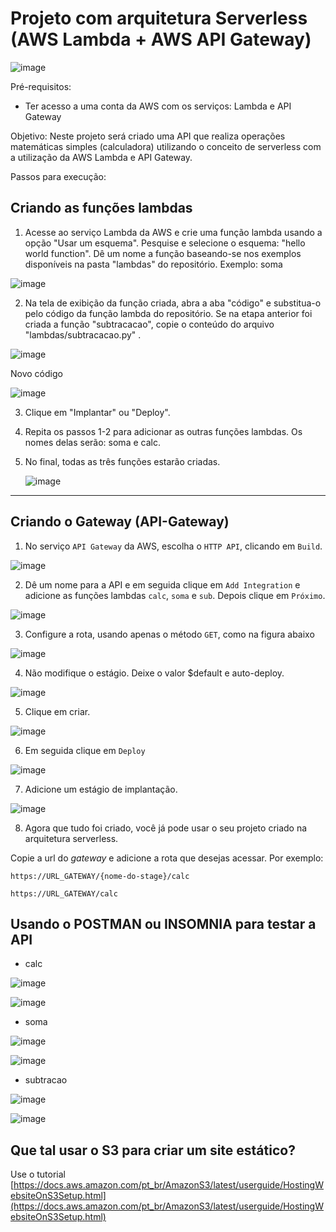 # Projeto com arquitetura Serverless (AWS Lambda + AWS API Gateway)

![image](https://user-images.githubusercontent.com/276077/118579345-48beab80-b764-11eb-83db-3f7a33eb4265.png)

Pré-requisitos:
- Ter acesso a uma conta da AWS com os serviços: Lambda e API Gateway

Objetivo: 
Neste projeto será criado uma API que realiza operações matemáticas simples (calculadora) utilizando o conceito de serverless com a utilização da AWS Lambda e API Gateway.

Passos para execução:

## Criando as funções lambdas

1. Acesse ao serviço Lambda da AWS e crie uma função lambda usando a opção "Usar um esquema". Pesquise e selecione o esquema: "hello world function". Dê um nome a função baseando-se nos exemplos disponíveis na pasta "lambdas" do repositório. Exemplo: soma 

![image](https://github.com/user-attachments/assets/4ff4e945-c79d-4502-9146-c7892caaa147)

2. Na tela de exibição da função criada, abra a aba "código" e substitua-o pelo código da função lambda do repositório. Se na etapa anterior foi criada a função "subtracacao", copie o conteúdo do arquivo "lambdas/subtracacao.py" .

![image](https://github.com/user-attachments/assets/2b24fd8f-3222-46d4-9057-6ca826e84578)

Novo código

![image](https://github.com/user-attachments/assets/088aa1c7-f6e0-4509-a73b-27d71bd13f4f)

3. Clique em "Implantar" ou "Deploy".
   
4. Repita os passos 1-2 para adicionar as outras funções lambdas. Os nomes delas serão: soma e calc.

5. No final, todas as três funções estarão criadas.

   ![image](https://github.com/user-attachments/assets/04380005-94d8-43fc-95b6-d71c51790cca)




-----------------------------------------------------



## Criando o Gateway (API-Gateway)

1. No serviço `API Gateway` da AWS, escolha o `HTTP API`, clicando em `Build`.
   
![image](https://github.com/user-attachments/assets/f7f63e56-6c75-4606-b04d-d561401c2aaf)

2. Dê um nome para a API e em seguida clique em `Add Integration` e adicione as funções lambdas `calc`, `soma` e `sub`. 
Depois clique em `Próximo`.

![image](https://github.com/user-attachments/assets/27d29bee-f2e3-48f1-898f-67d82b7b7c18)

3. Configure a rota, usando apenas o método `GET`, como na figura abaixo

![image](https://github.com/user-attachments/assets/e5f8149a-d02a-43ef-ac29-a83cd653b085)

4. Não modifique o estágio. Deixe o valor $default e auto-deploy.
   
![image](https://github.com/user-attachments/assets/e3c12454-6307-42f2-80e7-99edf0475fab)

5. Clique em criar.

![image](https://github.com/user-attachments/assets/452b7791-a5ef-4769-9e24-bca79cad63d0)

6. Em seguida clique em `Deploy`

![image](https://github.com/user-attachments/assets/5ca59bc9-63cb-4a88-8d49-60daed2d81e3)

7. Adicione um estágio de implantação.
   
![image](https://github.com/user-attachments/assets/fcc555cd-02e7-4ab1-9cee-5ff8ada7eb68)

8. Agora que tudo foi criado, você já pode usar o seu projeto criado na arquitetura serverless. 

Copie a url do *gateway* e adicione a rota que desejas acessar. Por exemplo: 

`https://URL_GATEWAY/{nome-do-stage}/calc`

`https://URL_GATEWAY/calc`

## Usando o POSTMAN ou INSOMNIA para testar a API 

- calc

![image](https://user-images.githubusercontent.com/276077/115634822-c071f580-a2e0-11eb-94a6-c7a8bc7bf58b.png)

![image](https://github.com/user-attachments/assets/ac762b7e-0f17-4449-b316-f02899df72c3)


- soma

![image](https://user-images.githubusercontent.com/276077/115634892-e4353b80-a2e0-11eb-84bc-0683f80b8eea.png)

![image](https://github.com/user-attachments/assets/01e5fa8d-3beb-4d16-8f10-c4efd4c1e285)


- subtracao

![image](https://user-images.githubusercontent.com/276077/115634940-0038dd00-a2e1-11eb-92b5-dc04ce523baf.png)

![image](https://github.com/user-attachments/assets/d0581be3-cdef-4c71-b592-968d2de7cb79)


## Que tal usar o S3 para criar um site estático? 

Use o tutorial [https://docs.aws.amazon.com/pt_br/AmazonS3/latest/userguide/HostingWebsiteOnS3Setup.html](https://docs.aws.amazon.com/pt_br/AmazonS3/latest/userguide/HostingWebsiteOnS3Setup.html)
